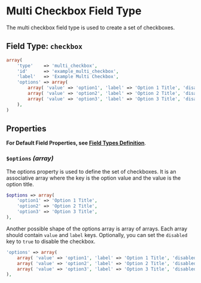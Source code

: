 # Multi Checkbox Field Type

The multi checkbox field type is used to create a set of checkboxes.

## Field Type: `checkbox`

```php
array(
    'type'    => 'multi_checkbox',
    'id'      => 'example_multi_checkbox',
    'label'   => 'Example Multi Checkbox',
    'options' => array(
        array( 'value' => 'option1', 'label' => 'Option 1 Title', 'disabled' => false ),
        array( 'value' => 'option2', 'label' => 'Option 2 Title', 'disabled' => false ),
        array( 'value' => 'option3', 'label' => 'Option 3 Title', 'disabled' => false ),
    ),
)
```

## Properties

**For Default Field Properties, see [Field Types Definition](../field-types.md)**.

### `$options` _(array)_

The options property is used to define the set of checkboxes. It is an associative array where the key is the option
value and the value is the option title.

```php
$options => array(
    'option1' => 'Option 1 Title',
    'option2' => 'Option 2 Title',
    'option3' => 'Option 3 Title',
),
```

Another possible shape of the options array is array of arrays. Each array should contain `value` and `label` keys.
Optionally, you can set the `disabled` key to `true` to disable the checkbox.

```php
'options' => array(
    array( 'value' => 'option1', 'label' => 'Option 1 Title', 'disabled' => false ),
    array( 'value' => 'option2', 'label' => 'Option 2 Title', 'disabled' => false ),
    array( 'value' => 'option3', 'label' => 'Option 3 Title', 'disabled' => false ),
),
```
